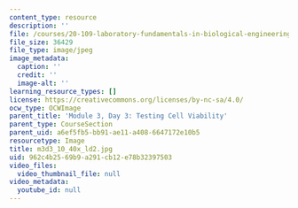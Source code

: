 ```yaml
---
content_type: resource
description: ''
file: /courses/20-109-laboratory-fundamentals-in-biological-engineering-spring-2010/962c4b2569b9a291cb12e78b32397503_m3d3_10_40x_ld2.jpg
file_size: 36429
file_type: image/jpeg
image_metadata:
  caption: ''
  credit: ''
  image-alt: ''
learning_resource_types: []
license: https://creativecommons.org/licenses/by-nc-sa/4.0/
ocw_type: OCWImage
parent_title: 'Module 3, Day 3: Testing Cell Viability'
parent_type: CourseSection
parent_uid: a6ef5fb5-bb91-ae11-a408-6647172e10b5
resourcetype: Image
title: m3d3_10_40x_ld2.jpg
uid: 962c4b25-69b9-a291-cb12-e78b32397503
video_files:
  video_thumbnail_file: null
video_metadata:
  youtube_id: null
---
```

